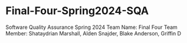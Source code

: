 # Final-Four-Spring2024-SQA
Software Quality Assurance Spring 2024
Team Name: Final Four
Team Member: Shataydrian Marshall, Alden Snajder, Blake Anderson, Griffin D
